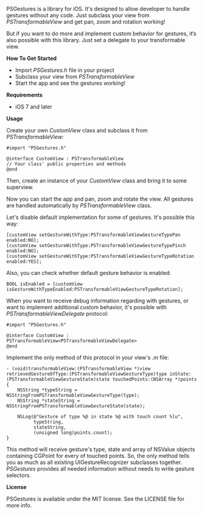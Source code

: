 PSGestures is a library for iOS. It's designed to allow developer to handle gestures without any code. Just subclass your view from *PSTransformableView* and get pan, zoom and rotation working!

But if you want to do more and implement custom behavior for gestures, it’s also possible with this library. Just set a delegate to your transformable view.

**How To Get Started**

* Import *PSGestures.h* file in your project
* Subclass your view from *PSTransformableView*
* Start the app and see the gestures working!


**Requirements**
* iOS 7 and later

**Usage**

Create your own *CustomView* class and subclass it from *PSTransformableView*:

    #import "PSGestures.h"
    
    @interface CustomView : PSTransformableView
    // Your class' public properties and methods
    @end


Then, create an instance of your *CustomView* class and bring it to some superview.

Now you can start the app and pan, zoom and rotate the view. All gestures are handled automatically by *PSTransformableView* class.

Let's disable default implementation for some of gestures. It's possible this way:

    [customView setGestureWithType:PSTransformableViewGestureTypePan enabled:NO];
    [customView setGestureWithType:PSTransformableViewGestureTypePinch enabled:NO];
    [customView setGestureWithType:PSTransformableViewGestureTypeRotation enabled:YES];

Also, you can check whether default gesture behavior is enabled:

    BOOL isEnabled = [customView isGestureWithTypeEnabled:PSTransformableViewGestureTypeRotation];

When you want to receive debug information regarding with gestures, or want to implement additional custom behavior, it's possible with *PSTransformableViewDelegate* protocol:

    #import "PSGestures.h"
    
    @interface CustomView : PSTransformableView<PSTransformableViewDelegate>
    @end

Implement the only method of this protocol in your view's *.m* file:

    - (void)transformableView:(PSTransformableView *)view retrievedGestureOfType:(PSTransformableViewGestureType)type inState:(PSTransformableViewGestureState)state touchedPoints:(NSArray *)points
    {
        NSString *typeString = NSStringFromPSTransformableViewGestureType(type);
        NSString *stateString = NSStringFromPSTransformableViewGestureState(state);
        
        NSLog(@"Gesture of type %@ in state %@ with touch count %lu",
              typeString,
              stateString,
              (unsigned long)points.count);
    }

This method will receive gesture's type, state and array of NSValue objects containing CGPoint for every of touched points. So, the only method tells you as much as all existing UIGestureRecognizer subclasses together. *PSGestures* provides all needed information without needs to write gesture selectors.

**License**

PSGestures is available under the MIT license. See the LICENSE file for more info.